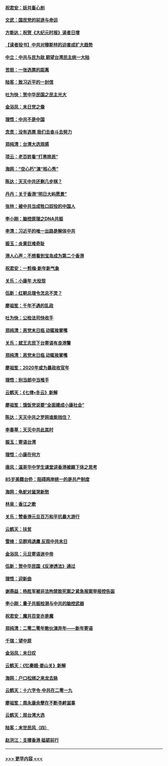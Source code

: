 #### [祝君安：妖共畜心剖](../pages/nsc993/n11794273.md?t=01151455) 
#### [文武：国民党的前途与命运](../pages/nsc993/n11794198.md?t=01151455) 
#### [方能达：祝贺《大纪元时报》读者日增](../pages/nsc993/n11793807.md?t=01151455) 
#### [【读者投书】中共对穆斯林的迫害成扩大趋势](../pages/nsc993/n11791371.md?t=01151455) 
#### [中立：中共与民为敌 期望台湾民主统一大陆](../pages/nsc993/n11790392.md?t=01151455) 
#### [苦胆：一张选票的距离](../pages/nsc993/n11788914.md?t=01151455) 
#### [陆客：致习近平的一封信](../pages/nsc993/n11788867.md?t=01151455) 
#### [吐为快：贺中华民国之民主光大](../pages/nsc993/n11788618.md?t=01151455) 
#### [金浴凤：末日党之像](../pages/nsc993/n11787475.md?t=01151455) 
#### [理悟：中共不是中国](../pages/nsc993/n11787463.md?t=01151455) 
#### [念贲：没有选票  我们去奋斗去努力](../pages/nsc993/n11787398.md?t=01151455) 
#### [郑纯清：台湾大选观感](../pages/nsc993/n11786210.md?t=01151455) 
#### [项云：老百姓看“打黑除恶”](../pages/nsc993/n11785398.md?t=01151455) 
#### [海网：“空心朽”演“核心秀”](../pages/nsc993/n11783874.md?t=01151455) 
#### [陈达：天灭中共还剩几步棋？](../pages/nsc993/n11783719.md?t=01151455) 
#### [丹丹：关于香港“明日大屿愿景”](../pages/nsc993/n11783273.md?t=01151455) 
#### [张林：被中共当成牲口奴役的中国人](../pages/nsc993/n11782397.md?t=01151455) 
#### [李小刚：脑控原理之DNA共振](../pages/nsc993/n11780962.md?t=01151455) 
#### [李清：习近平的唯一出路是解体中共](../pages/nsc993/n11780866.md?t=01151455) 
#### [振玉：炎黄巨难奇耻](../pages/nsc993/n11779632.md?t=01151455) 
#### [港人心声：不想看到宝岛成为第二个香港](../pages/nsc993/n11778817.md?t=01151455) 
#### [祝君安：一剪梅‧新年新气象](../pages/nsc993/n11776340.md?t=01151455) 
#### [关乐：小康年 大役现](../pages/nsc993/n11774213.md?t=01151455) 
#### [伍新：红朝总理令怎总不灵？](../pages/nsc993/n11770813.md?t=01151455) 
#### [廖祖笙：千年不遇的乱政](../pages/nsc993/n11770373.md?t=01151455) 
#### [吐为快：公检法司快收手](../pages/nsc993/n11770359.md?t=01151455) 
#### [郑纯清：恶党末日临 动辄挨掌嘴](../pages/nsc993/n11769912.md?t=01151455) 
#### [关乐：就王志民下台寄语有良港警](../pages/nsc993/n11769903.md?t=01151455) 
#### [郑纯清：恶党末日临 动辄挨掌嘴](../pages/nsc993/n11769356.md?t=01151455) 
#### [廖祖笙：2020年或为暴政收官年](../pages/nsc993/n11768216.md?t=01151455) 
#### [理悟：别当郎中当推手](../pages/nsc993/n11768243.md?t=01151455) 
#### [云鹤天：《七律▪冬云》新解](../pages/nsc993/n11768204.md?t=01151455) 
#### [廖祖笙：饿饭党说要“全面建成小康社会”](../pages/nsc993/n11767482.md?t=01151455) 
#### [陈达：天灭中共之罗网谁能挡住？](../pages/nsc993/n11767465.md?t=01151455) 
#### [李春草：天灭中共此其时](../pages/nsc993/n11767452.md?t=01151455) 
#### [振玉：寄语台湾](../pages/nsc993/n11767432.md?t=01151455) 
#### [理悟：小康在何方](../pages/nsc993/n11767394.md?t=01151455) 
#### [唐风：温哥华中学生课堂讲香港被踢下体之思考](../pages/nsc993/n11766848.md?t=01151455) 
#### [85岁美籍台侨：阻碍两岸统一的是共产制度](../pages/nsc993/n11765043.md?t=01151455) 
#### [海网：龟蛇对鼠哭新愁](../pages/nsc993/n11764895.md?t=01151455) 
#### [林泉：香江之歌](../pages/nsc993/n11764415.md?t=01151455) 
#### [关乐：赞香港元旦百万和平抗暴大游行](../pages/nsc993/n11764382.md?t=01151455) 
#### [云鹤天：扶贫](../pages/nsc993/n11764245.md?t=01151455) 
#### [雪绮：见群鸡退鹰  反观中共末日](../pages/nsc993/n11762112.md?t=01151455) 
#### [金浴凤：元旦寄语迷中帝](../pages/nsc993/n11761788.md?t=01151455) 
#### [伍新：贺中华民国《反渗透法》通过](../pages/nsc993/n11761994.md?t=01151455) 
#### [理悟：迎新曲](../pages/nsc993/n11761152.md?t=01151455) 
#### [谢燕益：杨胜军被非法拘禁致死案之紧急报案举报控告函](../pages/nsc993/n11756134.md?t=01151455) 
#### [李小刚：量子共振检测与中共的脑控武器](../pages/nsc993/n11754518.md?t=01151455) 
#### [祝君安：魔共百变亦是魔](../pages/nsc993/n11754469.md?t=01151455) 
#### [郑纯清：二零二零年散伙演弃年——新年寄语](../pages/nsc993/n11754195.md?t=01151455) 
#### [千瑞：望中原](../pages/nsc993/n11754159.md?t=01151455) 
#### [金浴凤：末日叹](../pages/nsc993/n11752359.md?t=01151455) 
#### [云鹤天：《忆秦娥‧娄山关》新解](../pages/nsc993/n11752348.md?t=01151455) 
#### [海网：户口松绑之来龙去脉](../pages/nsc993/n11752328.md?t=01151455) 
#### [云鹤天：十六字令‧中共在二零一九](../pages/nsc993/n11752305.md?t=01151455) 
#### [廖祖笙：周永康余孽在不断寻衅滋事](../pages/nsc993/n11751013.md?t=01151455) 
#### [云鹤天：观台湾大选](../pages/nsc993/n11751007.md?t=01151455) 
#### [陆客：末世民风（四）](../pages/nsc993/n11749203.md?t=01151455) 
#### [赵洪江：支撑香港 砥砺前行](../pages/nsc993/n11748482.md?t=01151455) 

----
#### [ >>> 更早内容 <<< ](../indexes/nsc993-earlier.md)
